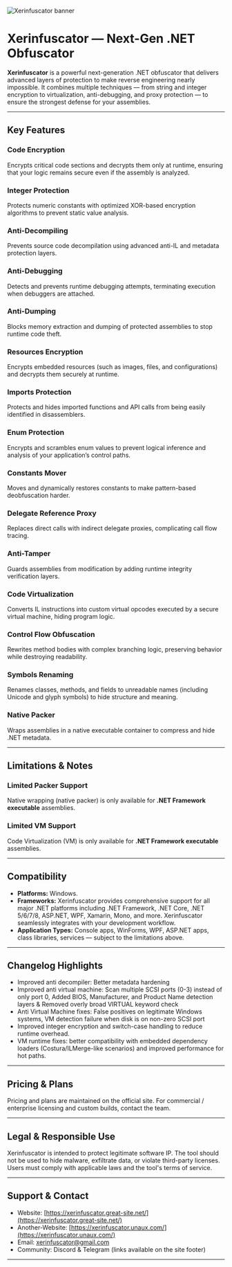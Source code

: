 ![Xerinfuscator banner](https://i.ibb.co/V0zxPjG3/Chat-GPT-Image-Oct-22-2025-08-27-30-AM.png)

# Xerinfuscator — Next-Gen .NET Obfuscator

**Xerinfuscator** is a powerful next-generation .NET obfuscator that delivers advanced layers of protection to make reverse engineering nearly impossible. It combines multiple techniques — from string and integer encryption to virtualization, anti-debugging, and proxy protection — to ensure the strongest defense for your assemblies.

---

## Key Features

### Code Encryption

Encrypts critical code sections and decrypts them only at runtime, ensuring that your logic remains secure even if the assembly is analyzed.

### Integer Protection

Protects numeric constants with optimized XOR-based encryption algorithms to prevent static value analysis.

### Anti-Decompiling

Prevents source code decompilation using advanced anti-IL and metadata protection layers.

### Anti-Debugging

Detects and prevents runtime debugging attempts, terminating execution when debuggers are attached.

### Anti-Dumping

Blocks memory extraction and dumping of protected assemblies to stop runtime code theft.

### Resources Encryption

Encrypts embedded resources (such as images, files, and configurations) and decrypts them securely at runtime.

### Imports Protection

Protects and hides imported functions and API calls from being easily identified in disassemblers.

### Enum Protection

Encrypts and scrambles enum values to prevent logical inference and analysis of your application’s control paths.

### Constants Mover

Moves and dynamically restores constants to make pattern-based deobfuscation harder.

### Delegate Reference Proxy

Replaces direct calls with indirect delegate proxies, complicating call flow tracing.

### Anti-Tamper

Guards assemblies from modification by adding runtime integrity verification layers.

### Code Virtualization

Converts IL instructions into custom virtual opcodes executed by a secure virtual machine, hiding program logic.

### Control Flow Obfuscation

Rewrites method bodies with complex branching logic, preserving behavior while destroying readability.

### Symbols Renaming

Renames classes, methods, and fields to unreadable names (including Unicode and glyph symbols) to hide structure and meaning.

### Native Packer

Wraps assemblies in a native executable container to compress and hide .NET metadata.

---

## Limitations & Notes

### Limited Packer Support

Native wrapping (native packer) is only available for **.NET Framework executable** assemblies.

### Limited VM Support

Code Virtualization (VM) is only available for **.NET Framework executable** assemblies.

---

## Compatibility

* **Platforms:** Windows.
* **Frameworks:** Xerinfuscator provides comprehensive support for all major .NET platforms including .NET Framework, .NET Core, .NET 5/6/7/8, ASP.NET, WPF, Xamarin, Mono, and more. Xerinfuscator seamlessly integrates with your development workflow.
* **Application Types:** Console apps, WinForms, WPF, ASP.NET apps, class libraries, services — subject to the limitations above.

---

## Changelog Highlights

* Improved anti decompiler: Better metadata hardening
* Improved anti virtual machine: Scan multiple SCSI ports (0-3) instead of only port 0, Added BIOS, Manufacturer, and Product Name detection layers & Removed overly broad VIRTUAL keyword check
* Anti Virtual Machine fixes: False positives on legitimate Windows systems, VM detection failure when disk is on non-zero SCSI port
* Improved integer encryption and switch-case handling to reduce runtime overhead.
* VM runtime fixes: better compatibility with embedded dependency loaders (Costura/ILMerge-like scenarios) and improved performance for hot paths.

---

## Pricing & Plans

Pricing and plans are maintained on the official site. For commercial / enterprise licensing and custom builds, contact the team.

---

## Legal & Responsible Use

Xerinfuscator is intended to protect legitimate software IP. The tool should not be used to hide malware, exfiltrate data, or violate third-party licenses. Users must comply with applicable laws and the tool's terms of service.

---

## Support & Contact

* Website: [https://xerinfuscator.great-site.net/](https://xerinfuscator.great-site.net/)
* Another-Website: [https://xerinfuscator.unaux.com/](https://xerinfuscator.unaux.com/)
* Email: [xerinfuscator@gmail.com](mailto:xerinfuscator@gmail.com)
* Community: Discord & Telegram (links available on the site footer)

---
